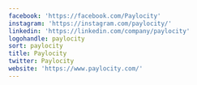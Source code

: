 ```yaml
---
facebook: 'https://facebook.com/Paylocity'
instagram: 'https://instagram.com/paylocity/'
linkedin: 'https://linkedin.com/company/paylocity'
logohandle: paylocity
sort: paylocity
title: Paylocity
twitter: Paylocity
website: 'https://www.paylocity.com/'
---
```

